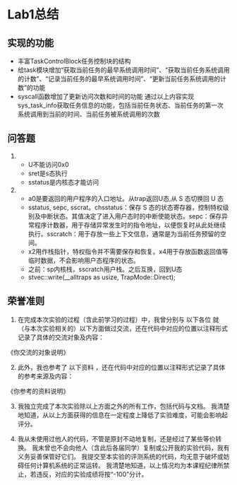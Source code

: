 # Lab1总结

## 实现的功能
- 丰富TaskControlBlock任务控制块的结构
- 给task模块增加“获取当前任务的最早系统调用时间”、“获取当前任务系统调用的计数”、“记录当前任务的最早系统调用时间”、“更新当前任务系统调用的计数”的功能
- syscall函数增加了更新访问次数和时间的功能
通过以上内容实现sys_task_info获取任务信息的功能，包括当前任务状态、当前任务的第一次系统调用到当前的时间、当前任务被系统调用的次数

## 问答题
1. - U不能访问0x0
   - sret是s态执行
   - sstatus是内核态才能访问
2. -  a0是要返回的用户程序的入口地址。从trap返回U态,从 S 态切换回 U 态
   - sstatus, sepc, sscrat。chsstatus：保存 S 态的状态寄存器，控制特权级别及中断状态。其值决定了进入用户态时的中断使能状态。sepc：保存异常程序计数器，用于存储异常发生时的指令地址，以便恢复时从此处继续执行。sscratch：用于存放一些上下文信息，通常是为当前任务预留的空间。
   - x2用作栈指针，特权指令并不需要保存和恢复。x4用于存放函数返回值等临时数据，不会影响用户态程序的状态。
   - 之前：sp内核栈，sscratch用户栈。之后互换，回到U态
   - stvec::write(__alltraps as usize, TrapMode::Direct);
## 荣誉准则
1. 在完成本次实验的过程（含此前学习的过程）中，我曾分别与 以下各位 就（与本次实验相关的）以下方面做过交流，还在代码中对应的位置以注释形式记录了具体的交流对象及内容：

《你交流的对象说明》

2. 此外，我也参考了 以下资料 ，还在代码中对应的位置以注释形式记录了具体的参考来源及内容：

《你参考的资料说明》

3. 我独立完成了本次实验除以上方面之外的所有工作，包括代码与文档。 我清楚地知道，从以上方面获得的信息在一定程度上降低了实验难度，可能会影响起评分。

4. 我从未使用过他人的代码，不管是原封不动地复制，还是经过了某些等价转换。 我未曾也不会向他人（含此后各届同学）复制或公开我的实验代码，我有义务妥善保管好它们。 我提交至本实验的评测系统的代码，均无意于破坏或妨碍任何计算机系统的正常运转。 我清楚地知道，以上情况均为本课程纪律所禁止，若违反，对应的实验成绩将按“-100”分计。
